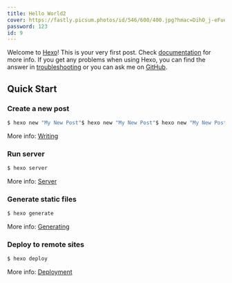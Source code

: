 ```yaml
---
title: Hello World2
cover: https://fastly.picsum.photos/id/546/600/400.jpg?hmac=DihO_j-eFueKyqEievwZ3-je4TfIFY3mQF1YiEANknk
password: 123
id: 9
---
```

Welcome to [Hexo](https://hexo.io/)! This is your very first post. Check [documentation](https://hexo.io/docs/) for more info. If you get any problems when using Hexo, you can find the answer in [troubleshooting](https://hexo.io/docs/troubleshooting.html) or you can ask me on [GitHub](https://github.com/hexojs/hexo/issues).

## Quick Start

### Create a new post

``` bash
$ hexo new "My New Post"$ hexo new "My New Post"$ hexo new "My New Post"$ hexo new "My New Post"$ hexo new "My New Post"$ hexo new "My New Post"$ hexo new "My New Post"$ hexo new "My New Post"$ hexo new "My New Post"$ hexo new "My New Post"$ hexo new "My New Post"$ hexo new "My New Post"$ hexo new "My New Post"$ hexo new "My New Post"$ hexo new "My New Post"$ hexo new "My New Post"$ hexo new "My New Post"$ hexo new "My New Post"$ hexo new "My New Post"$ hexo new "My New Post"$ hexo new "My New Post"$ hexo new "My New Post"$ hexo new "My New Post"
```

More info: [Writing](https://hexo.io/docs/writing.html)

### Run server

``` bash
$ hexo server
```

More info: [Server](https://hexo.io/docs/server.html)

### Generate static files

``` bash
$ hexo generate
```

More info: [Generating](https://hexo.io/docs/generating.html)

### Deploy to remote sites

``` bash
$ hexo deploy
```

More info: [Deployment](https://hexo.io/docs/one-command-deployment.html)
